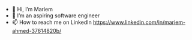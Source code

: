 - 👋 Hi, I’m Mariem
- 👀 I’m an aspiring software engineer 
- 📫 How to reach me on LinkedIn https://www.linkedin.com/in/mariem-ahmed-37614820b/

<!---
Mariem5005/Mariem5005 is a ✨ special ✨ repository because its `README.md` (this file) appears on your GitHub profile.
You can click the Preview link to take a look at your changes.
--->
